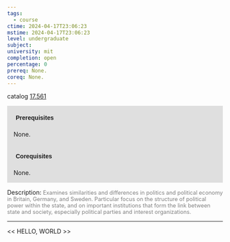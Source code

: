 ```yaml
---
tags:
  - course
ctime: 2024-04-17T23:06:23
mstime: 2024-04-17T23:06:23
level: undergraduate
subject: 
university: mit
completion: open
percentage: 0
prereq: None.
coreq: None.
---
```


catalog [17.561](http://student.mit.edu/catalog/m17b.html#17.561)

<span style="display: block; padding: 15px; background-color: rgb(100, 100, 100, 0.2);"><font id="m_prereq1621_0" style="display: block; font-family: Arial, sans-serif; font-weight: bold; padding: 5px">Prerequisites</font><br><span id="prereq1621_0">None.</span></span>
<span style="display: block; padding: 15px; background-color: rgb(100, 100, 100, 0.2);"><font id="m_coreq1621_0" style="display: block; font-family: Arial, sans-serif; font-weight: bold; padding: 5px">Corequisites</font><br><span id="coreq1621_0">None.</span></span>

<font style="">Description:</font>
<font style="color: grey; font-size: 0.8rem;">Examines similarities and differences in politics and political economy in Britain, Germany, and Sweden. Particular focus on the structure of political power within the state, and on important institutions that form the link between state and society, especially political parties and interest organizations.</font>



---

<< HELLO, WORLD >>
